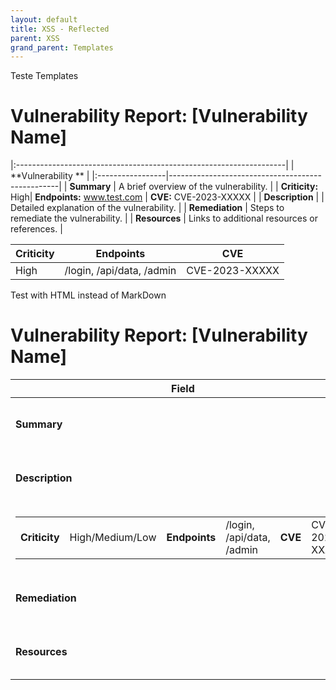 ```yaml
---
layout: default
title: XSS - Reflected
parent: XSS
grand_parent: Templates
---
```


Teste Templates



# Vulnerability Report: [Vulnerability Name]

|:-------------------------------------------------------------------|
|                     **Vulnerability **                         |
|:-----------------|--------------------------------------------------|
| **Summary**     | A brief overview of the vulnerability.           |
| **Criticity:** High| **Endpoints:** www.test.com | **CVE:** CVE-2023-XXXXX    |
| **Description**                                                    |
| Detailed explanation of the vulnerability.                         |
| **Remediation** | Steps to remediate the vulnerability.            |
| **Resources**   | Links to additional resources or references.     |

| **Criticity** | **Endpoints**            | **CVE**       |
|---------------|--------------------------|---------------|
| High          | /login, /api/data, /admin | CVE-2023-XXXXX |


Test with HTML instead of MarkDown


# Vulnerability Report: [Vulnerability Name]

| **Field**       | **Details**                                      |
|-----------------|--------------------------------------------------|
| **Summary**     | A brief overview of the vulnerability.           |
| **Description** | Detailed explanation of the vulnerability.       |
| <table><tr><td><b>Criticity</b></td><td>High/Medium/Low</td><td><b>Endpoints</b></td><td>/login, /api/data, /admin</td><td><b>CVE</b></td><td>CVE-2023-XXXXX</td></tr></table> | |
| **Remediation** | Steps to remediate the vulnerability.            |
| **Resources**   | Links to additional resources or references.     |
